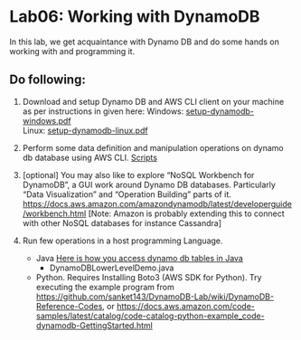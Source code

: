 # Lab06: Working with DynamoDB

In this lab, we get acquaintance with Dynamo DB and do some hands on working with and programming it.

## Do following:

1. Download and setup Dynamo DB and AWS CLI client on your machine as per instructions in given here: 
Windows: [setup-dynamodb-windows.pdf](./docs/setup-dynamodb-windows.pdf)  
Linux: [setup-dynamodb-linux.pdf](./docs/setup-dynamodb-linux.pdf)
1. Perform some data definition and manipulation operations on dynamo db database using AWS CLI. 
[Scripts](./scripts/book-repository.md)

1. [optional] You may also like to explore “NoSQL Workbench for DynamoDB”, a GUI work around Dynamo DB databases. Particularly “Data Visualization” and “Operation Building” parts of it. 
https://docs.aws.amazon.com/amazondynamodb/latest/developerguide/workbench.html 
[Note: Amazon is probably extending this to connect with other NoSQL databases for instance Cassandra]

1. Run few operations in a host programming Language. 
    * Java [Here is how you access dynamo db tables in Java](./docs/AccessingDynamoDB_from_Java.pdf)
        * DynamoDBLowerLevelDemo.java
    * Python. Requires Installing Boto3 (AWS SDK for Python). Try executing the example program from  
https://github.com/sanket143/DynamoDB-Lab/wiki/DynamoDB-Reference-Codes, or
https://docs.aws.amazon.com/code-samples/latest/catalog/code-catalog-python-example_code-dynamodb-GettingStarted.html 
